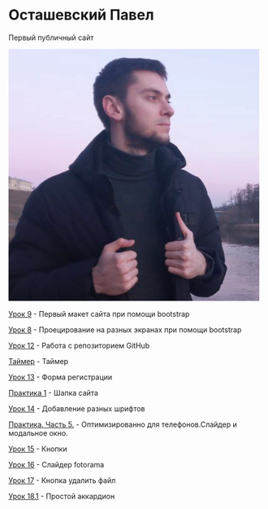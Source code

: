 # Осташевский Павел
Первый публичный сайт

<code>![mountains](/Pictures/qwer.jpg "Я")</code>


[Урок 9](https://1Deathstroke1.github.io/lesson9/src/index.html "Макет") - Первый макет сайта при помощи bootstrap

[Урок 8](https://1Deathstroke1.github.io/Lesson-8/src/index.html "bootstrap") - Проецирование на разных экранах при помощи bootstrap

[Урок 12](https://1Deathstroke1.github.io/MyFirstProject/src/index.html "Мини-книга") - Работа с репозиторием GitHub

[Таймер](https://1Deathstroke1.github.io/timer/index.html "Таймер") - Таймер

[Урок 13](https://1Deathstroke1.github.io/lesson-13/src/index.html "Регистрация") - Форма регистрации

[Практика 1](https://1Deathstroke1.github.io/Praktica-1/src/index.html "Шапка") - Шапка сайта

[Урок 14](https://1Deathstroke1.github.io/Lesson-14/index.html "Шрифты") - Добавление разных шрифтов

[Практика. Часть 5.](https://1Deathstroke1.github.io/src/index.html) - Оптимизированно для телефонов.Слайдер и модальное окно.

[Урок 15](https://1Deathstroke1.github.io/lesson-15/src/index.html) - Кнопки

[Урок 16](https://1Deathstroke1.github.io/lesson-16/src/index.html) - Слайдер fotorama

[Урок 17](https://1Deathstroke1.github.io/Knopka-DeliteFile/src/index.htm) - Кнопка удалить файл

[Урок 18.1](https://1deathstroke1.github.io/Accordion/src/index.html) - Простой аккардион






